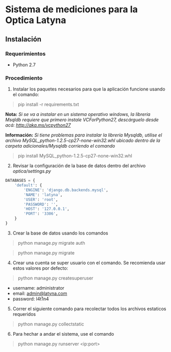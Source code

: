 # Sistema de mediciones para la Optica Latyna
## Instalación
### Requerimientos
* Python 2.7
### Procedimiento
1. Instalar los paquetes necesarios para que la aplicación funcione usando el comando:
> pip install -r requirements.txt

**Nota:** *Si se va a instalar en un sistema operativo windows, la libreria Msqldb requiere que primero instale VCForPython27, descárguelo desde acá: http://aka.ms/vcpython27*

**Información:** *Si tiene problemas para instalar la librería Mysqldb, utilise el archivo *MySQL_python-1.2.5-cp27-none-win32.whl* ubicado dentro de la carpeta adicionales/Mysqldb corriendo el comando*
> pip install MySQL_python-1.2.5-cp27-none-win32.whl
2. Revisar la configuración de la base de datos dentro del archivo *optica/settings.py*
```python
DATABASES = {
    'default': {
        'ENGINE': 'django.db.backends.mysql',
        'NAME': 'latyna',
        'USER': 'root',
        'PASSWORD': '',
        'HOST': '127.0.0.1',
        'PORT': '3306',
    }
}
```
3. Crear la base de datos usando los comandos
> python  manage.py migrate auth

> python manage.py migrate
4. Crear una cuenta se super usuario con el comando. Se recomienda usar estos valores por defecto:
> python manage.py createsuperuser
* username: administrator
* email: admin@latyna.com
* password: l4t1n4
5. Correr el siguiente comando para recolectar todos los archivos estaticos requeridos
> python manage.py collectstatic
6. Para hechar a andar el sistema, use el comando
> python manage.py runserver \<ip:port>